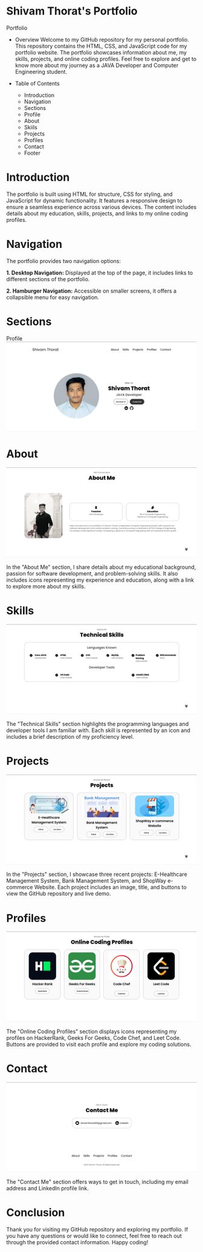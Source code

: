 # Shivam Thorat's Portfolio
Portfolio

* Overview
Welcome to my GitHub repository for my personal portfolio.
This repository contains the HTML, CSS, and JavaScript code for my portfolio website.
The portfolio showcases information about me, my skills, projects, and online coding profiles.
Feel free to explore and get to know more about my journey as a JAVA Developer and Computer Engineering student.


* Table of Contents
  * Introduction
  * Navigation
  * Sections
  * Profile
  * About
  * Skiils
  * Projects
  * Profiles
  * Contact
  * Footer

# Introduction

The portfolio is built using HTML for structure, CSS for styling, 
and JavaScript for dynamic functionality. It features a responsive design to ensure a
seamless experience across various devices. The content includes details about my education,
skills, projects, and links to my online coding profiles.

# Navigation

The portfolio provides two navigation options:

**1. Desktop Navigation:** Displayed at the top of the page, it includes links to different sections of the portfolio.

**2. Hamburger Navigation:** Accessible on smaller screens, it offers a collapsible menu for easy navigation.

# Sections

Profile
<img src="./screenshots/main.png">

# About

<img src="./screenshots/about.png">

In the "About Me" section, I share details about my educational background, passion for software development, 
and problem-solving skills. It also includes icons representing my experience and education, along with a link to explore more about my skills.

# Skills

<img src="./screenshots/skills.png">

The "Technical Skills" section highlights the programming languages and developer tools I am familiar with. 
Each skill is represented by an icon and includes a brief description of my proficiency level.

# Projects

<img src="./screenshots/projects.png">

In the "Projects" section, I showcase three recent projects: E-Healthcare Management System, 
Bank Management System, and ShopWay e-commerce Website. Each project includes an image, title, and buttons to 
view the GitHub repository and live demo.

# Profiles

<img src="./screenshots/profills.png">

The "Online Coding Profiles" section displays icons representing my profiles on HackerRank, Geeks For Geeks, Code Chef, and Leet Code. 
Buttons are provided to visit each profile and explore my coding solutions.

# Contact

<img src="./screenshots/contact.png">

The "Contact Me" section offers ways to get in touch, including my email address and LinkedIn profile link.


# Conclusion

Thank you for visiting my GitHub repository and exploring my portfolio. If you have any questions or would like to connect, 
feel free to reach out through the provided contact information. Happy coding!
